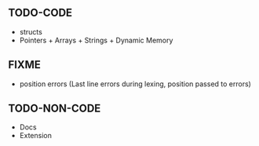 ## TODO-CODE
* structs
* Pointers + Arrays + Strings + Dynamic Memory

## FIXME
* position errors (Last line errors during lexing, position passed to errors)

## TODO-NON-CODE
* Docs
* Extension

